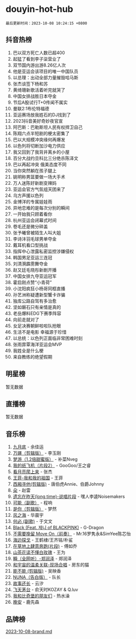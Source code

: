# douyin-hot-hub

`最后更新时间：2023-10-08 10:24:15 +0800`

## 抖音热榜

1. 巴以双方死亡人数已超400
1. 起猛了看到李子柒营业了
1. 双节国内游出游8.26亿人次
1. 他是亚运会该项目的唯一中国队员
1. 以总理：出动全部力量摧毁哈马斯
1. 张杰谈签下杨和苏
1. 黄绮珊新歌活着听完就哭了
1. 中国女排战胜日本夺金
1. 节后A股试行T+0传闻不属实
1. 曼联2:1布伦特福德
1. 亚运赛场放我姓石的DJ找到了
1. 2023抖音美好奇妙夜官宣
1. 阿巴斯：巴勒斯坦人民有权捍卫自己
1. 陈翔六点半短剧的梗太密集了
1. 巴以大规模冲突缘何再爆发
1. 以色列将切断加沙电力供应
1. 我又回到了我背井离乡的小屋
1. 百分大战约旦科比三分绝杀陈泽文
1. 巴以再起冲突 俄美态度不同
1. 当你突然躺在孩子腿上
1. 姚明称男篮要做一场大手术
1. 万人迷陈好新剧变辣妈
1. 亚运会官方气氛组天团来了
1. 乌方声援以色列
1. 金博洋的专属娃娃雨
1. 异地恋难的是每次分别的瞬间
1. 一开始我只顾着看你
1. 杭州亚运会闭幕式时间
1. 卷毛还是微分碎盖
1. 张予曦曾被陌生人叫大姐
1. 李诗沣羽毛球男单夺金
1. 戴耳机看口型挑战
1. 指挥中心泄露私密监控涉嫌侵权
1. 韩国男足亚运三连冠
1. 刘清漪霹雳舞夺金
1. 赵又廷毛晓彤新剧开播
1. 中国女排九夺亚运冠军
1. 霍启刚点赞“小青荷”
1. 小沈阳疯狂小杨哥同框直播
1. 孙艺洲称疑遭新型蟹卡诈骗
1. 独库公路自驾有多治愈
1. 坚如磐石只有亲情是真的
1. 老岳爆料EDG下赛季阵容
1. 向前走就对了
1. 女足决赛朝鲜啦啦队抢眼
1. 生活不是电影 幸福源于珍惜
1. 以总统：以色列正面临非常困难时刻
1. 张雨霏覃海洋亚运会MVP
1. 我姓全是什么梗
1. 来自教练的绝望假期

## 明星榜

暂无数据

## 直播榜

暂无数据

## 音乐榜

1. [九月底](https://sf6-cdn-tos.douyinstatic.com/obj/tos-cn-ve-2774/oMfewG4PDTFhF8iz3OGQ7ABH5i6fCgnMaoCbzZ) - 余佳运
1. [万疆（剪辑版）](https://sf3-cdn-tos.douyinstatic.com/obj/tos-cn-ve-2774/ooG7oVgFlDTelKCjCsTTobQvbdtj1BBQXnfZd8) - 李玉刚
1. [梦游（1.2倍甜蜜版）](https://sf6-cdn-tos.douyinstatic.com/obj/tos-cn-ve-2774/o4gyAUm8hwufoEABmwVIiQtHsFuGzAEEWtNMzo) - 补菜Nveg
1. [我的纸飞机（片段2）](https://sf3-cdn-tos.douyinstatic.com/obj/tos-cn-ve-2774/oM2ZrKcg2CD5AeRB2gkeXOFB1IxAGJdZPazYHf) - GooGoo/王之睿
1. [看月亮爬上来](https://sf6-cdn-tos.douyinstatic.com/obj/tos-cn-ve-2774/356c324112764016b25295e535f2daf0) - 张杰
1. [王菲-我和我的祖国](https://sf3-cdn-tos.douyinstatic.com/obj/tos-cn-ve-2774/3ef0f373017541e18566595c96123cab) - 王菲
1. [西厢寻他(剪辑版)](https://sf3-cdn-tos.douyinstatic.com/obj/tos-cn-ve-2774/oUsAVfAQKlRNxEv5qxvIB8o5qmIWUcXbzJKJhw) - 唐伯虎Annie、伯爵Johnny
1. [朵](https://sf6-cdn-tos.douyinstatic.com/obj/tos-cn-ve-2774/932f5bdfcd7c47b880525e92ab8a4999) - 赵雷
1. [遗忘在昨天(long time)-说唱片段](https://sf6-cdn-tos.douyinstatic.com/obj/tos-cn-ve-2774/oIynqctDJIzUJY3Q2CeIFe5nA2gC7DS2bfZamd) - 嘿人李逵Noisemakers
1. [可能（副歌）](https://sf6-cdn-tos.douyinstatic.com/obj/tos-cn-ve-2774/cde1731888894259b333569393c2fb51) - 程响
1. [是你（剪辑版）](https://sf6-cdn-tos.douyinstatic.com/obj/tos-cn-ve-2774/46019dae783c4c969944217fe1cfafc4) - 梦然
1. [风之海](https://sf6-cdn-tos.douyinstatic.com/obj/tos-cn-ve-2774/oInqZ2gFbCQvB6wZNnZlJpBcfDBQ8t1e1XwYAi) - 华晨宇
1. [何必 (副歌)](https://sf3-cdn-tos.douyinstatic.com/obj/tos-cn-ve-2774/okuRVVnhXysQOM6IEAfyBsgzwvoF7Az6tNiWDB) - 于文文
1. [Black (Feat. 제니 of BLACKPINK)](https://sf3-cdn-tos.douyinstatic.com/obj/tos-cn-ve-2774/2eb92e2debbe4fe0a552bc099aef7f28) - G-Dragon
1. [不需要挽留 Move On（前奏）](https://sf6-cdn-tos.douyinstatic.com/obj/tos-cn-ve-2774/ooCBhgCCkF4nExzQL9WZSUbitfA8IsDkgQIYhe) - Mr.16罗隽永&SimYee陈芯怡
1. [海边探戈](https://sf3-cdn-tos.douyinstatic.com/obj/tos-cn-ve-2774/os9gE0VQCGqt6VQkZDyBBYvfSDY0QFe3vVmubn) - 王鹤棣/王齐铭/朴鲨
1. [在草地上肆意奔跑(片段)](https://sf3-cdn-tos.douyinstatic.com/obj/tos-cn-ve-2774/8831d494742f45dabdfa8adb8b817259) - 傅如乔
1. [山茶花读不懂白玫瑰](https://sf3-cdn-tos.douyinstatic.com/obj/tos-cn-ve-2774/osfn8B7DktrRHEPJgPCfDbw7QDQEkwC16BxZg9) - 王为
1. [瞬（全网听）-郑润泽](https://sf6-cdn-tos.douyinstatic.com/obj/tos-cn-ve-2774/o4Vb9eJZClCZTnRQYy0BRSeHGrDtrkrQgIBvQt) - 郑润泽
1. [和宇宙的温柔关联-现场合唱](https://sf3-cdn-tos.douyinstatic.com/obj/tos-cn-ve-2774/o0hONGDYQBgk0e5bqDeQOonVmncA6tC2nBwZLT) - 房东的猫
1. [能不能 (剪辑版)](https://sf3-cdn-tos.douyinstatic.com/obj/tos-cn-ve-2774/fc4a6c45b4a34277ba4088e1d7fdff98) - 吴映香
1. [NUNA（告白版）](https://sf6-cdn-tos.douyinstatic.com/obj/tos-cn-ve-2774/a65828cbd8ce41a78a430a58b49f4feb) - 队长
1. [故事还长](https://sf3-cdn-tos.douyinstatic.com/obj/tos-cn-ve-2774/30a26758c8594f0ab81ac675c33ee2c5) - 云汐
1. [飞天茅台](https://sf3-cdn-tos.douyinstatic.com/obj/tos-cn-ve-2774/o4GhTV5kIuMWmC2Ai1WzNglssgBfQaqQCSLxUU) - 俞天时KOZAY & Q.luv
1. [我和比奇堡的朋友们](https://sf6-cdn-tos.douyinstatic.com/obj/tos-cn-ve-2774/f0505db981ea4a6d91453a15924a82aa) - 热水澡
1. [晚安](https://sf6-cdn-tos.douyinstatic.com/obj/tos-cn-ve-2774/a724c5e224464218839820f4e4fd632f) - 鹿先森

## 品牌榜

[2023-10-08-brand.md](2023-10-08-brand.md)
